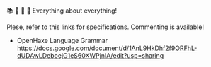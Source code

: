 :books: :blue_book: :book: :bookmark: Everything about everything!

Plese, refer to this links for specifications. Commenting is available!

+ OpenHaxe Language Grammar <br> https://docs.google.com/document/d/1AnL9HkDhf2f9ORFhL-dUDAwLDeboejG1eS60XWPjnlA/edit?usp=sharing
